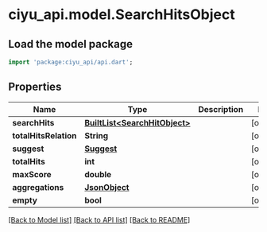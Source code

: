 # ciyu_api.model.SearchHitsObject

## Load the model package
```dart
import 'package:ciyu_api/api.dart';
```

## Properties
Name | Type | Description | Notes
------------ | ------------- | ------------- | -------------
**searchHits** | [**BuiltList&lt;SearchHitObject&gt;**](SearchHitObject.md) |  | [optional] 
**totalHitsRelation** | **String** |  | [optional] 
**suggest** | [**Suggest**](Suggest.md) |  | [optional] 
**totalHits** | **int** |  | [optional] 
**maxScore** | **double** |  | [optional] 
**aggregations** | [**JsonObject**](.md) |  | [optional] 
**empty** | **bool** |  | [optional] 

[[Back to Model list]](../README.md#documentation-for-models) [[Back to API list]](../README.md#documentation-for-api-endpoints) [[Back to README]](../README.md)


